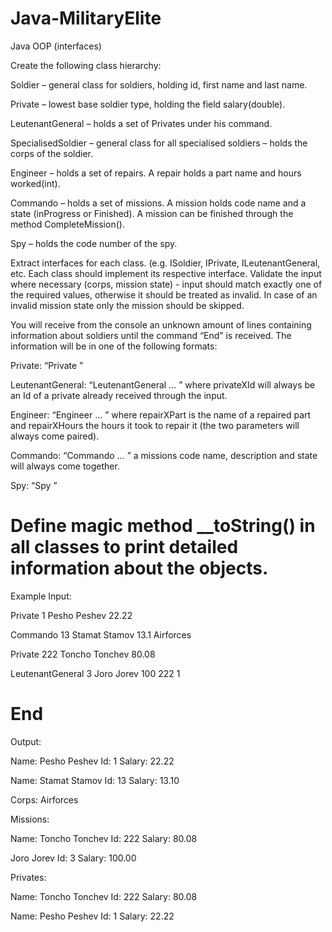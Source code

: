 # Java-MilitaryElite
Java OOP (interfaces)

Create the following class hierarchy:

Soldier – general class for soldiers, holding id, first name and last name.

Private – lowest base soldier type, holding the field salary(double).

LeutenantGeneral – holds a set of Privates under his command.

SpecialisedSoldier – general class for all specialised soldiers – holds the corps of the soldier.

Engineer – holds a set of repairs. A repair holds a part name and hours worked(int).

Commando – holds a set of missions. A mission holds code name and a state (inProgress or Finished). A mission can be finished through the method CompleteMission().

Spy – holds the code number of the spy.

Extract interfaces for each class. (e.g. ISoldier, IPrivate, ILeutenantGeneral, etc. Each class should implement its respective interface. Validate the input where necessary (corps, mission state) - input should match exactly one of the required values, otherwise it should be treated as invalid. In case of an invalid mission state only the mission should be skipped.

You will receive from the console an unknown amount of lines containing information about soldiers until the command “End” is received. The information will be in one of the following formats:

Private: “Private <id> <firstName> <lastName> <salary>”

LeutenantGeneral: “LeutenantGeneral <id> <firstName> <lastName> <salary> <private1Id> <private2Id> … <privateNId>” where privateXId will always be an Id of a private already received through the input.

Engineer: “Engineer <id> <firstName> <lastName> <salary> <corps> <repair1Part> <repair1Hours> … <repairNPart> <repairNHours>” where repairXPart is the name of a repaired part and repairXHours the hours it took to repair it (the two parameters will always come paired).

Commando: “Commando <id> <firstName> <lastName> <salary> <corps> <mission1CodeName>  <mission1state> … <missionNCodeName> <missionNstate>” a missions code name, description and state will always come together.

Spy: “Spy <id> <firstName> <lastName> <codeNumber>”

Define magic method __toString() in all classes to print detailed information about the objects.
=======================================================================================================
Example Input:

Private 1 Pesho Peshev 22.22

Commando 13 Stamat Stamov 13.1 Airforces

Private 222 Toncho Tonchev 80.08

LeutenantGeneral 3 Joro Jorev 100 222 1

End
=========================================================================================================
Output:

Name: Pesho Peshev Id: 1 Salary: 22.22

Name: Stamat Stamov Id: 13 Salary: 13.10

Corps: Airforces

Missions:

Name: Toncho Tonchev Id: 222 Salary: 80.08

Joro Jorev Id: 3 Salary: 100.00

Privates:

  Name: Toncho Tonchev Id: 222 Salary: 80.08

  Name: Pesho Peshev Id: 1 Salary: 22.22
